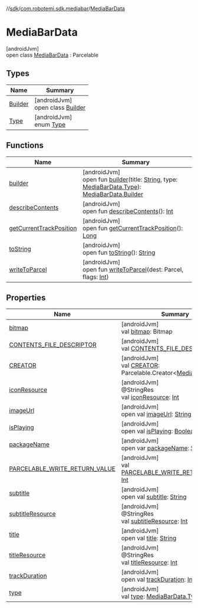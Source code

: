 //[sdk](../../../index.md)/[com.robotemi.sdk.mediabar](../index.md)/[MediaBarData](index.md)

# MediaBarData

[androidJvm]\
open class [MediaBarData](index.md) : Parcelable

## Types

| Name | Summary |
|---|---|
| [Builder](-builder/index.md) | [androidJvm]<br>open class [Builder](-builder/index.md) |
| [Type](-type/index.md) | [androidJvm]<br>enum [Type](-type/index.md) |

## Functions

| Name | Summary |
|---|---|
| [builder](builder.md) | [androidJvm]<br>open fun [builder](builder.md)(title: [String](https://docs.oracle.com/javase/8/docs/api/java/lang/String.html), type: [MediaBarData.Type](-type/index.md)): [MediaBarData.Builder](-builder/index.md) |
| [describeContents](describe-contents.md) | [androidJvm]<br>open fun [describeContents](describe-contents.md)(): [Int](https://kotlinlang.org/api/latest/jvm/stdlib/kotlin/-int/index.html) |
| [getCurrentTrackPosition](get-current-track-position.md) | [androidJvm]<br>open fun [getCurrentTrackPosition](get-current-track-position.md)(): [Long](https://kotlinlang.org/api/latest/jvm/stdlib/kotlin/-long/index.html) |
| [toString](to-string.md) | [androidJvm]<br>open fun [toString](to-string.md)(): [String](https://docs.oracle.com/javase/8/docs/api/java/lang/String.html) |
| [writeToParcel](write-to-parcel.md) | [androidJvm]<br>open fun [writeToParcel](write-to-parcel.md)(dest: Parcel, flags: [Int](https://kotlinlang.org/api/latest/jvm/stdlib/kotlin/-int/index.html)) |

## Properties

| Name | Summary |
|---|---|
| [bitmap](bitmap.md) | [androidJvm]<br>val [bitmap](bitmap.md): Bitmap |
| [CONTENTS_FILE_DESCRIPTOR](../../com.robotemi.sdk.telepresence/-call-state/index.md#-255210448%2FProperties%2F462465411) | [androidJvm]<br>val [CONTENTS_FILE_DESCRIPTOR](../../com.robotemi.sdk.telepresence/-call-state/index.md#-255210448%2FProperties%2F462465411): [Int](https://kotlinlang.org/api/latest/jvm/stdlib/kotlin/-int/index.html) |
| [CREATOR](-c-r-e-a-t-o-r.md) | [androidJvm]<br>val [CREATOR](-c-r-e-a-t-o-r.md): Parcelable.Creator&lt;[MediaBarData](index.md)&gt; |
| [iconResource](icon-resource.md) | [androidJvm]<br>@StringRes<br>val [iconResource](icon-resource.md): [Int](https://kotlinlang.org/api/latest/jvm/stdlib/kotlin/-int/index.html) |
| [imageUrl](image-url.md) | [androidJvm]<br>open val [imageUrl](image-url.md): [String](https://docs.oracle.com/javase/8/docs/api/java/lang/String.html) |
| [isPlaying](is-playing.md) | [androidJvm]<br>open val [isPlaying](is-playing.md): [Boolean](https://kotlinlang.org/api/latest/jvm/stdlib/kotlin/-boolean/index.html) |
| [packageName](package-name.md) | [androidJvm]<br>open var [packageName](package-name.md): [String](https://docs.oracle.com/javase/8/docs/api/java/lang/String.html) |
| [PARCELABLE_WRITE_RETURN_VALUE](../../com.robotemi.sdk.telepresence/-call-state/index.md#-865205281%2FProperties%2F462465411) | [androidJvm]<br>val [PARCELABLE_WRITE_RETURN_VALUE](../../com.robotemi.sdk.telepresence/-call-state/index.md#-865205281%2FProperties%2F462465411): [Int](https://kotlinlang.org/api/latest/jvm/stdlib/kotlin/-int/index.html) |
| [subtitle](subtitle.md) | [androidJvm]<br>open val [subtitle](subtitle.md): [String](https://docs.oracle.com/javase/8/docs/api/java/lang/String.html) |
| [subtitleResource](subtitle-resource.md) | [androidJvm]<br>@StringRes<br>val [subtitleResource](subtitle-resource.md): [Int](https://kotlinlang.org/api/latest/jvm/stdlib/kotlin/-int/index.html) |
| [title](title.md) | [androidJvm]<br>open val [title](title.md): [String](https://docs.oracle.com/javase/8/docs/api/java/lang/String.html) |
| [titleResource](title-resource.md) | [androidJvm]<br>@StringRes<br>val [titleResource](title-resource.md): [Int](https://kotlinlang.org/api/latest/jvm/stdlib/kotlin/-int/index.html) |
| [trackDuration](track-duration.md) | [androidJvm]<br>open val [trackDuration](track-duration.md): [Int](https://kotlinlang.org/api/latest/jvm/stdlib/kotlin/-int/index.html) |
| [type](type.md) | [androidJvm]<br>val [type](type.md): [MediaBarData.Type](-type/index.md) |
